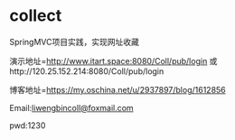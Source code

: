 # collect
SpringMVC项目实践，实现网址收藏

演示地址=http://www.itart.space:8080/Coll/pub/login
      或http://120.25.152.214:8080/Coll/pub/login

博客地址=https://my.oschina.net/u/2937897/blog/1612856

Email:liwengbincoll@foxmail.com 

pwd:1230


